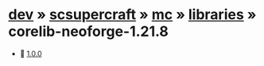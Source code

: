 # [dev](/artifacts/dev) » [scsupercraft](/artifacts/dev/scsupercraft) » [mc](/artifacts/dev/scsupercraft/mc) » [libraries](/artifacts/dev/scsupercraft/mc/libraries) » corelib-neoforge-1.21.8


- 📁 [1.0.0](/artifacts/dev/scsupercraft/mc/libraries/corelib-neoforge-1.21.8/1.0.0)